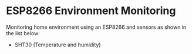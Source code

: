 # ESP8266 Environment Monitoring
Monitoring home environment using an ESP8266 and sensors as shown in the list below:
- SHT30 (Temperature and humidity)